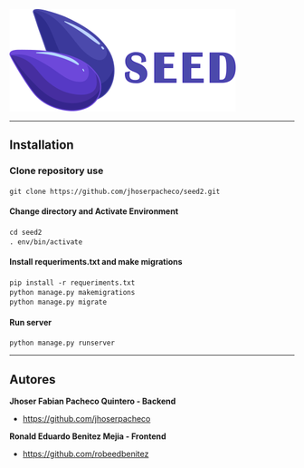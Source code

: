 ![Alt text](static/images/logo.svg "SEED2")
<hr />

## Installation
### Clone repository use

``git clone https://github.com/jhoserpacheco/seed2.git``

#### Change directory and Activate Environment
``cd seed2``<br>
``. env/bin/activate``

#### Install requeriments.txt and make migrations 
``pip install -r requeriments.txt``<br>
``python manage.py makemigrations``<br>
``python manage.py migrate``<br>

#### Run server 
``python manage.py runserver``

<hr/>

## Autores

**Jhoser Fabian Pacheco Quintero - Backend**

- <https://github.com/jhoserpacheco>

**Ronald Eduardo Benitez Mejia - Frontend**
- <https://github.com/robeedbenitez>